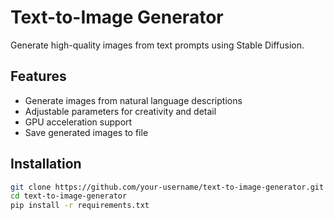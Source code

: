 # Text-to-Image Generator

Generate high-quality images from text prompts using Stable Diffusion.

## Features

- Generate images from natural language descriptions
- Adjustable parameters for creativity and detail
- GPU acceleration support
- Save generated images to file

## Installation

```bash
git clone https://github.com/your-username/text-to-image-generator.git
cd text-to-image-generator
pip install -r requirements.txt
